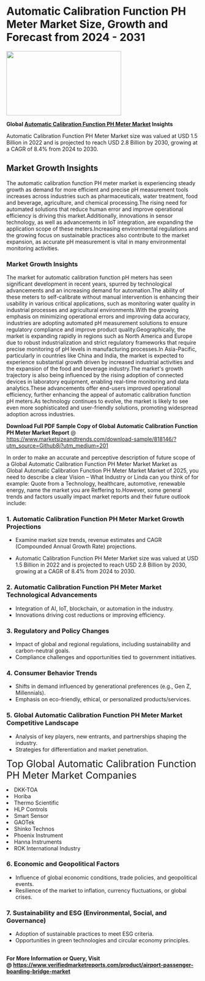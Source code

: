 <H1>Automatic Calibration Function PH Meter Market Size, Growth and Forecast from 2024 - 2031</H1><img class="aligncenter size-medium wp-image-584254" src="https://thirdeyenews.in/wp-content/uploads/2024/09/Global-Market-Research-300x168.jpeg" alt="" width="300" height="168" /><p><strong>Global&nbsp;<a href="https://www.marketsizeandtrends.com/download-sample/818146/?utm_source=Github8j?utm_medium=201">Automatic Calibration Function PH Meter Market</a> Insights</strong></p><p>Automatic Calibration Function PH Meter Market size was valued at USD 1.5 Billion in 2022 and is projected to reach USD 2.8 Billion by 2030, growing at a CAGR of 8.4% from 2024 to 2030.</p><p><h2>Market Growth Insights</h2> The automatic calibration function PH meter market is experiencing steady growth as demand for more efficient and precise pH measurement tools increases across industries such as pharmaceuticals, water treatment, food and beverage, agriculture, and chemical processing.The rising need for automated solutions that reduce human error and improve operational efficiency is driving this market.Additionally, innovations in sensor technology, as well as advancements in IoT integration, are expanding the application scope of these meters.Increasing environmental regulations and the growing focus on sustainable practices also contribute to the market expansion, as accurate pH measurement is vital in many environmental monitoring activities. <h3>Market Growth Insights</h3> The market for automatic calibration function pH meters has seen significant development in recent years, spurred by technological advancements and an increasing demand for automation.The ability of these meters to self-calibrate without manual intervention is enhancing their usability in various critical applications, such as monitoring water quality in industrial processes and agricultural environments.With the growing emphasis on minimizing operational errors and improving data accuracy, industries are adopting automated pH measurement solutions to ensure regulatory compliance and improve product quality.Geographically, the market is expanding rapidly in regions such as North America and Europe due to robust industrialization and strict regulatory frameworks that require precise monitoring of pH levels in manufacturing processes.In Asia-Pacific, particularly in countries like China and India, the market is expected to experience substantial growth driven by increased industrial activities and the expansion of the food and beverage industry.The market's growth trajectory is also being influenced by the rising adoption of connected devices in laboratory equipment, enabling real-time monitoring and data analytics.These advancements offer end-users improved operational efficiency, further enhancing the appeal of automatic calibration function pH meters.As technology continues to evolve, the market is likely to see even more sophisticated and user-friendly solutions, promoting widespread adoption across industries.</p><p><span class=""><strong>Download Full PDF Sample Copy of Global Automatic Calibration Function PH Meter Market Report</strong> @ <a href="https://www.marketsizeandtrends.com/download-sample/818146/?utm_source=Github8j?utm_medium=201" target="_blank">https://www.marketsizeandtrends.com/download-sample/818146/?utm_source=Github8j?utm_medium=201</a></span></p><p>In order to make an accurate and perceptive description of future scope of a Global&nbsp;Automatic Calibration Function PH Meter Market Market as Global&nbsp;Automatic Calibration Function PH Meter Market Market of 2025, you need to describe a clear Vision &ndash; What Industry or Linda can you think of for example: Quote from a Technology, healthcare, automotive, renewable energy, name the market you are Reffering to.However, some general trends and factors usually impact market reports and their future outlook include:</p><h3>1.&nbsp;<strong>Automatic Calibration Function PH Meter Market Growth Projections</strong></h3><ul><li>Examine market size trends, revenue estimates and CAGR (Compounded Annual Growth Rate) projections.</li><li><p>Automatic Calibration Function PH Meter Market size was valued at USD 1.5 Billion in 2022 and is projected to reach USD 2.8 Billion by 2030, growing at a CAGR of 8.4% from 2024 to 2030.</p></li></ul><h3>2.&nbsp;<strong>Automatic Calibration Function PH Meter Market Technological Advancements</strong></h3><ul><li>Integration of AI, IoT, blockchain, or automation in the industry.</li><li>Innovations driving cost reductions or improving efficiency.</li></ul><h3>3.&nbsp;<strong>Regulatory and Policy Changes</strong></h3><ul><li>Impact of global and regional regulations, including sustainability and carbon-neutral goals.</li><li>Compliance challenges and opportunities tied to government initiatives.</li></ul><h3>4.&nbsp;<strong>Consumer Behavior Trends</strong></h3><ul><li>Shifts in demand influenced by generational preferences (e.g., Gen Z, Millennials).</li><li>Emphasis on eco-friendly, ethical, or personalized products/services.</li></ul><h3>5.&nbsp;<strong>Global Automatic Calibration Function PH Meter Market Competitive Landscape</strong></h3><ul><li>Analysis of key players, new entrants, and partnerships shaping the industry.</li><li>Strategies for differentiation and market penetration.</li></ul><p data-pm-slice="1 1 []"><span style="color: inherit; font-family: inherit; font-size: 25px;">Top Global Automatic Calibration Function PH Meter Market Companies</span></p><div class="" data-test-id=""><p><li>DKK-TOA</li><li> Horiba</li><li> Thermo Scientific</li><li> HLP Controls</li><li> Smart Sensor</li><li> GAOTek</li><li> Shinko Technos</li><li> Phoenix Instrument</li><li> Hanna Instruments</li><li> ROK International Industry</li></p></div><h3>6.&nbsp;<strong>Economic and Geopolitical Factors</strong></h3><ul><li>Influence of global economic conditions, trade policies, and geopolitical events.</li><li>Resilience of the market to inflation, currency fluctuations, or global crises.</li></ul><h3>7.&nbsp;<strong>Sustainability and ESG (Environmental, Social, and Governance)</strong></h3><ul><li>Adoption of sustainable practices to meet ESG criteria.</li><li>Opportunities in green technologies and circular economy principles.</li></ul><h2><strong style="font-size: 14px;">For More Information or Query, Visit @&nbsp;</strong><a style="background-color: #ffffff; font-size: 14px;" href="https://www.marketsizeandtrends.com/report/automatic-calibration-function-ph-meter-market/" target="_blank">https://www.verifiedmarketreports.com/product/airport-passenger-boarding-bridge-market</a></h2>